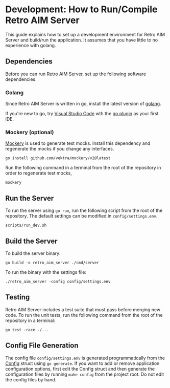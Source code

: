 # Development: How to Run/Compile Retro AIM Server

This guide explains how to set up a development environment for Retro AIM Server and build/run the application. It
assumes that you have little to no experience with golang.

## Dependencies

Before you can run Retro AIM Server, set up the following software dependencies.

### Golang

Since Retro AIM Server is written in go, install the latest version of [golang](https://go.dev/).

If you're new to go, try [Visual Studio Code](https://code.visualstudio.com) wth the [go plugin](https://code.visualstudio.com/docs/languages/go)
as your first IDE.

### Mockery (optional)

[Mockery](https://github.com/vektra/mockery) is used to generate test mocks. Install this dependency and regenerate the
mocks if you change any interfaces.

```shell
go install github.com/vektra/mockery/v2@latest
```

Run the following command in a terminal from the root of the repository in order to regenerate test mocks,

```shell
mockery
```

## Run the Server

To run the server using `go run`, run the following script from the root of the repository. The default settings can be
modified in `config/settings.env`.

```shell
scripts/run_dev.sh
```

## Build the Server

To build the server binary:

```shell
go build -o retro_aim_server ./cmd/server
```

To run the binary with the settings file:

```shell
./retro_aim_server -config config/settings.env
```

## Testing

Retro AIM Server includes a test suite that must pass before merging new code. To run the unit tests, run the following
command from the root of the repository in a terminal:

```shell
go test -race ./...
```

## Config File Generation

The config file `config/settings.env` is generated programmatically from the [Config](../config/config.go) struct using
`go generate`. If you want to add or remove application configuration options, first edit the Config struct and then
generate the configuration files by running `make config` from the project root. Do not edit the config files by hand.

